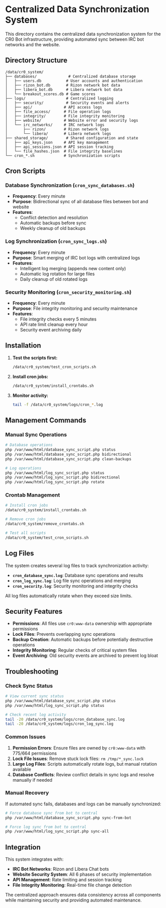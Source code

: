 # Centralized Data Synchronization System

This directory contains the centralized data synchronization system for the CR0 Bot infrastructure, providing automated sync between IRC bot networks and the website.

## Directory Structure

```
/data/cr0_system/
├── databases/              # Centralized database storage
│   ├── users.db           # User accounts and authentication  
│   ├── rizon_bot.db       # Rizon network bot data
│   ├── libera_bot.db      # Libera network bot data
│   └── breakout_scores.db # Game scores
├── logs/                  # Centralized logging
│   ├── security/          # Security events and alerts
│   ├── api/              # API access logs
│   ├── file_access/      # File operation logs
│   ├── integrity/        # File integrity monitoring
│   ├── website/          # Website error and security logs
│   └── irc_networks/     # IRC network logs
│       ├── rizon/        # Rizon network logs
│       └── libera/       # Libera network logs
├── shared_storage/        # Shared configuration and state
│   ├── api_keys.json     # API key management
│   ├── api_sessions.json # API session tracking
│   └── file_hashes.json  # File integrity baselines
└── cron_*.sh             # Synchronization scripts
```

## Cron Scripts

### Database Synchronization (`cron_sync_databases.sh`)
- **Frequency**: Every minute
- **Purpose**: Bidirectional sync of all database files between bot and website
- **Features**: 
  - Conflict detection and resolution
  - Automatic backups before sync
  - Weekly cleanup of old backups

### Log Synchronization (`cron_sync_logs.sh`)
- **Frequency**: Every minute  
- **Purpose**: Smart merging of IRC bot logs with centralized logs
- **Features**:
  - Intelligent log merging (appends new content only)
  - Automatic log rotation for large files
  - Daily cleanup of old rotated logs

### Security Monitoring (`cron_security_monitoring.sh`)
- **Frequency**: Every minute
- **Purpose**: File integrity monitoring and security maintenance
- **Features**:
  - File integrity checks every 5 minutes
  - API rate limit cleanup every hour
  - Security event archiving daily

## Installation

1. **Test the scripts first:**
   ```bash
   /data/cr0_system/test_cron_scripts.sh
   ```

2. **Install cron jobs:**
   ```bash
   /data/cr0_system/install_crontabs.sh
   ```

3. **Monitor activity:**
   ```bash
   tail -f /data/cr0_system/logs/cron_*.log
   ```

## Management Commands

### Manual Sync Operations
```bash
# Database operations
php /var/www/html/database_sync_script.php status
php /var/www/html/database_sync_script.php bidirectional
php /var/www/html/database_sync_script.php clean-backups

# Log operations  
php /var/www/html/log_sync_script.php status
php /var/www/html/log_sync_script.php bidirectional
php /var/www/html/log_sync_script.php rotate
```

### Crontab Management
```bash
# Install cron jobs
/data/cr0_system/install_crontabs.sh

# Remove cron jobs
/data/cr0_system/remove_crontabs.sh

# Test all scripts
/data/cr0_system/test_cron_scripts.sh
```

## Log Files

The system creates several log files to track synchronization activity:

- **`cron_database_sync.log`**: Database sync operations and results
- **`cron_log_sync.log`**: Log file sync operations and merging
- **`cron_security.log`**: Security monitoring and integrity checks

All log files automatically rotate when they exceed size limits.

## Security Features

- **Permissions**: All files use `cr0:www-data` ownership with appropriate permissions
- **Lock Files**: Prevents overlapping sync operations
- **Backup Creation**: Automatic backups before potentially destructive operations
- **Integrity Monitoring**: Regular checks of critical system files
- **Event Archiving**: Old security events are archived to prevent log bloat

## Troubleshooting

### Check Sync Status
```bash
# View current sync status
php /var/www/html/database_sync_script.php status
php /var/www/html/log_sync_script.php status

# Check recent log activity
tail -20 /data/cr0_system/logs/cron_database_sync.log
tail -20 /data/cr0_system/logs/cron_log_sync.log
```

### Common Issues

1. **Permission Errors**: Ensure files are owned by `cr0:www-data` with 775/664 permissions
2. **Lock File Issues**: Remove stuck lock files: `rm /tmp/*_sync.lock`
3. **Large Log Files**: Scripts automatically rotate logs, but manual rotation available
4. **Database Conflicts**: Review conflict details in sync logs and resolve manually if needed

### Manual Recovery
If automated sync fails, databases and logs can be manually synchronized:

```bash
# Force database sync from bot to central
php /var/www/html/database_sync_script.php sync-from-bot

# Force log sync from bot to central  
php /var/www/html/log_sync_script.php sync-all
```

## Integration

This system integrates with:
- **IRC Bot Networks**: Rizon and Libera Chat bots
- **Website Security System**: All 6 phases of security implementation
- **API Management**: Rate limiting and session tracking
- **File Integrity Monitoring**: Real-time file change detection

The centralized approach ensures data consistency across all components while maintaining security and providing automated maintenance.